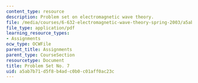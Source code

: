 ```yaml
---
content_type: resource
description: Problem set on electromagnetic wave theory.
file: /media/courses/6-632-electromagnetic-wave-theory-spring-2003/a5ab7b71d5f8b4adc0b0c01aff0ac23c_ps7.pdf
file_type: application/pdf
learning_resource_types:
- Assignments
ocw_type: OCWFile
parent_title: Assignments
parent_type: CourseSection
resourcetype: Document
title: Problem Set No. 7
uid: a5ab7b71-d5f8-b4ad-c0b0-c01aff0ac23c
---
```

